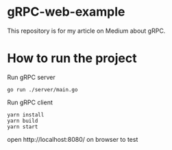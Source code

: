 # gRPC-web-example

This repository is for my article on Medium about gRPC.

# How to run the project

Run gRPC server
```shell
go run ./server/main.go
```

Run gRPC client
```shell
yarn install
yarn build
yarn start
```

open http://localhost:8080/ on browser to test
